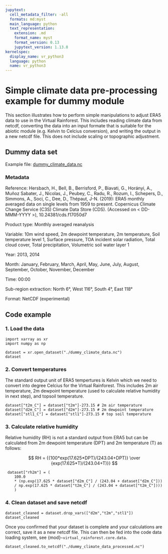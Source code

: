 ```yaml
---
jupytext:
  cell_metadata_filter: -all
  formats: md:myst
  main_language: python
  text_representation:
    extension: .md
    format_name: myst
    format_version: 0.13
    jupytext_version: 1.13.8
kernelspec:
  display_name: vr_python3
  language: python
  name: vr_python3
---
```


# Simple climate data pre-processing example for dummy module

This section illustrates how to perform simple manipulations to adjust ERA5 data to use
in the Virtual Rainforest. This includes reading climate data from netcdf, converting
the data into an input formate that is suitable for the abiotic module (e.g. Kelvin to
Celcius conversion), and writing the output in a new netcdf file. This does not include
scaling or topographic adjustment.

## Dummy data set

Example file: [dummy_climate_data.nc](./dummy_climate_data.nc)

### Metadata

Reference:
Hersbach, H., Bell, B., Berrisford, P., Biavati, G., Horányi, A., Muñoz Sabater, J.,
Nicolas, J., Peubey, C., Radu, R., Rozum, I., Schepers, D., Simmons, A., Soci, C., Dee,
D., Thépaut, J-N. (2019): ERA5 monthly averaged data on single levels from 1959 to
present. Copernicus Climate Change Service (C3S) Climate Data Store (CDS).
(Accessed on < DD-MMM-YYYY >), 10.24381/cds.f17050d7

Product type:
Monthly averaged reanalysis

Variable:
10m wind speed, 2m dewpoint temperature, 2m temperature, Soil temperature level 1,
Surface pressure, TOA incident solar radiation, Total cloud cover, Total precipitation,
Volumetric soil water layer 1

Year:
2013, 2014

Month:
January, February, March, April, May, June, July, August, September, October, November,
December

Time:
00:00

Sub-region extraction:
North 6°, West 116°, South 4°, East 118°

Format:
NetCDF (experimental)

## Code example

### 1. Load the data

```{code-cell} ipython3
import xarray as xr
import numpy as np

dataset = xr.open_dataset("./dummy_climate_data.nc")
dataset
```

### 2. Convert temperatures

The standard output unit of ERA5 tempertures is Kelvin which we need to convert into
degree Celcius for the Virtual Rainforest. This includes 2m air temperature, 2m dewpoint
temperature (used to calculate relative humidity in next step), and topsoil temperature.

```{code-cell} ipython3
dataset["t2m_C"] = dataset["t2m"]-273.15 # 2m air temperature
dataset["d2m_C"] = dataset["d2m"]-273.15 # 2m dewpoint temperature
dataset["stl1_C"] = dataset["stl1"]-273.15 # top soil temperature
```

### 3. Calculate relative humidity

Relative humidity (RH) is not a standard output from ERA5 but can be calculated from 2m
dewpoint temperature (DPT) and 2m temperature (T) as follows:

$$ RH = {{100*exp(17.625*DPT)/(243.04+DPT)} \over {exp(17.625*T)/(243.04+T)}} $$

```{code-cell} ipython3
 dataset["rh2m"] = (
    100.0
    * (np.exp(17.625 * dataset["d2m_C"] / (243.04 + dataset["d2m_C"])) 
    / np.exp(17.625 * dataset["t2m_C"] / (243.04 + dataset["t2m_C"])))
    )
```

### 4. Clean dataset and save netcdf

```{code-cell} ipython3
dataset_cleaned = dataset.drop_vars(["d2m","t2m","stl1"])
dataset_cleaned
```

Once you confirmed that your dataset is complete and your calculations are correct, save
it as a new netcdf file. This can then be fed into the code data loading system,
see {mod}`~virtual_rainforest.core.data`.

```{code-cell} ipython3
dataset_cleaned.to_netcdf("./dummy_climate_data_processed.nc")
```
